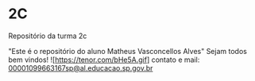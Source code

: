 # 2C
Repositório da turma 2c

"Este é o repositório do aluno Matheus Vasconcellos Alves"
Sejam todos bem vindos!
![https://tenor.com/bHe5A.gif]
contato e mail: 00001099663167sp@al.educacao.sp.gov.br 
